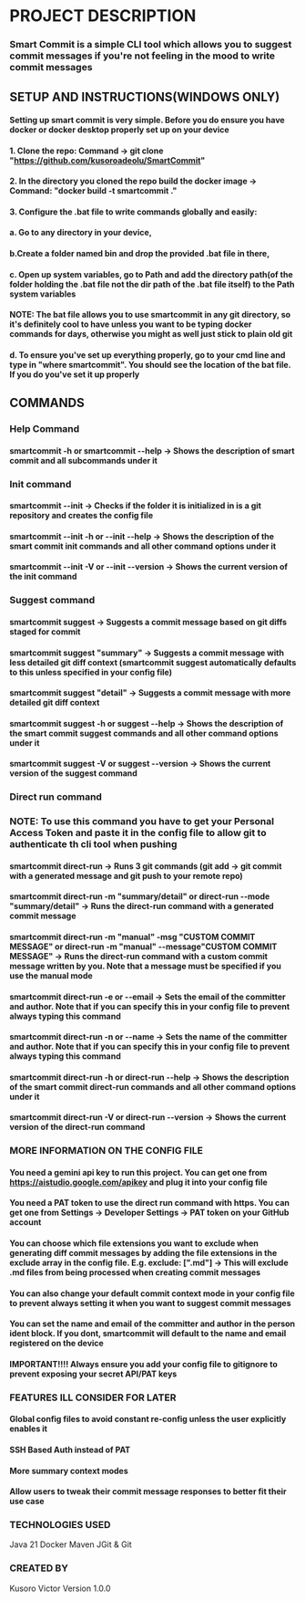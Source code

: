 #  PROJECT DESCRIPTION 

### Smart Commit is a simple CLI tool which allows you to suggest commit messages if you're not feeling in the mood to write commit messages

## SETUP AND INSTRUCTIONS(WINDOWS ONLY)
#### Setting up smart commit is very simple. Before you do ensure you have docker or docker desktop properly set up on your device
#### 1. Clone the repo: Command -> git clone "https://github.com/kusoroadeolu/SmartCommit"
#### 2. In the directory you cloned the repo build the docker image -> Command: "docker build -t smartcommit ."
#### 3. Configure the .bat file to write commands globally and easily: 
#### a. Go to any directory in your device, 
#### b.Create a folder named bin and drop the provided .bat file in there, 
#### c. Open up system variables, go to Path and add the directory path(of the folder holding the .bat file not the dir path of the .bat file itself) to the Path system variables
#### NOTE: The bat file allows you to use smartcommit in any git directory, so it's definitely cool to have unless you want to be typing docker commands for days, otherwise you might as well just stick to plain old git

#### d. To ensure you've set up everything properly, go to your cmd line and type in "where smartcommit". You should see the location of the bat file. If you do you've set it up properly

## COMMANDS
### Help Command
#### smartcommit -h or smartcommit --help -> Shows the description of smart commit and all subcommands under it

### Init command
#### smartcommit --init -> Checks if the folder it is initialized in is a git repository and creates the config file
#### smartcommit --init -h or --init --help -> Shows the description of the smart commit init commands and all other command options under it
#### smartcommit --init -V or --init --version -> Shows the current version of the init command

### Suggest command 
#### smartcommit suggest -> Suggests a commit message based on git diffs staged for commit 
#### smartcommit suggest "summary" -> Suggests a commit message with less detailed git diff context (smartcommit suggest automatically defaults to this unless specified in your config file)
#### smartcommit suggest "detail" -> Suggests a commit message with more detailed git diff context
#### smartcommit suggest -h or suggest --help -> Shows the description of the smart commit suggest commands and all other command options under it
#### smartcommit suggest -V or suggest --version -> Shows the current version of the suggest command

### Direct run command
### NOTE: To use this command you have to get your Personal Access Token and paste it in the config file to allow git to authenticate th cli tool when pushing
#### smartcommit direct-run -> Runs 3 git commands (git add -> git commit with a generated message and git push to your remote repo) 
#### smartcommit direct-run -m "summary/detail" or direct-run --mode "summary/detail" -> Runs the direct-run command with a generated commit message
#### smartcommit direct-run -m "manual" -msg "CUSTOM COMMIT MESSAGE" or direct-run -m "manual" --message"CUSTOM COMMIT MESSAGE" -> Runs the direct-run command with a custom commit message written by you. Note that a message must be specified if you use the manual mode
#### smartcommit direct-run -e or --email -> Sets the email of the committer and author. Note that if you can specify this in your config file to prevent always typing this command
#### smartcommit direct-run -n or --name -> Sets the name of the committer and author. Note that if you can specify this in your config file to prevent always typing this command
#### smartcommit direct-run -h or direct-run --help -> Shows the description of the smart commit direct-run commands and all other command options under it
#### smartcommit direct-run -V or direct-run --version -> Shows the current version of the direct-run command

### MORE INFORMATION ON THE CONFIG FILE
#### You need a gemini api key to run this project. You can get one from https://aistudio.google.com/apikey and plug it into your config file
#### You need a PAT token to use the direct run command with https. You can get one from Settings -> Developer Settings -> PAT token on your GitHub account
#### You can choose which file extensions you want to exclude when generating diff commit messages by adding the file extensions in the exclude array in the config file. E.g. exclude: [".md"] -> This will exclude .md files from being processed when creating commit messages
#### You can also change your default commit context mode in your config file to prevent always setting it when you want to suggest commit messages
#### You can set the name and email of the committer and author in the person ident block. If you dont, smartcommit will default to the name and email registered on the device
#### IMPORTANT!!!! Always ensure you add your config file to gitignore to prevent exposing your secret API/PAT keys

### FEATURES ILL CONSIDER FOR LATER
#### Global config files to avoid constant re-config unless the user explicitly enables it
#### SSH Based Auth instead of PAT 
#### More summary context modes
#### Allow users to tweak their commit message responses to better fit their use case

### TECHNOLOGIES USED
Java 21
Docker
Maven
JGit & Git

### CREATED BY
Kusoro Victor
Version 1.0.0

